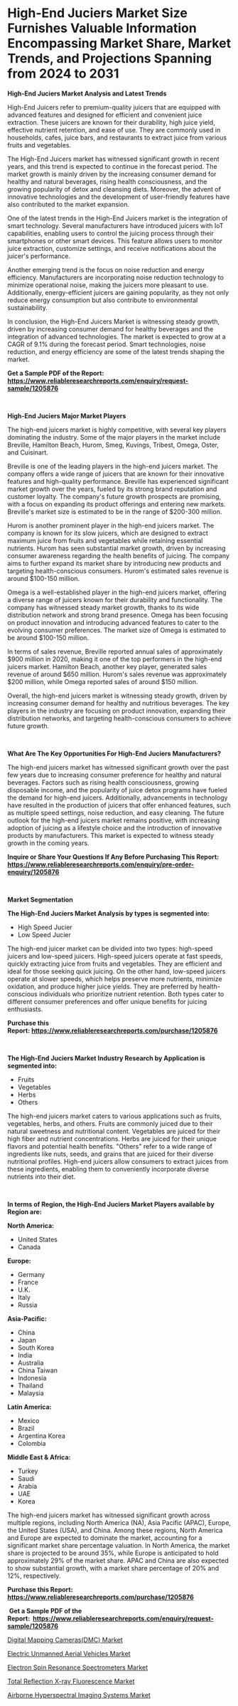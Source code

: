 <p><h1>High-End Juciers Market Size Furnishes Valuable Information Encompassing Market Share, Market Trends, and Projections Spanning from 2024 to 2031</h1></p><p><strong>High-End Juciers Market Analysis and Latest Trends</strong></p>
<p><p>High-End Juicers refer to premium-quality juicers that are equipped with advanced features and designed for efficient and convenient juice extraction. These juicers are known for their durability, high juice yield, effective nutrient retention, and ease of use. They are commonly used in households, cafes, juice bars, and restaurants to extract juice from various fruits and vegetables.</p><p>The High-End Juicers market has witnessed significant growth in recent years, and this trend is expected to continue in the forecast period. The market growth is mainly driven by the increasing consumer demand for healthy and natural beverages, rising health consciousness, and the growing popularity of detox and cleansing diets. Moreover, the advent of innovative technologies and the development of user-friendly features have also contributed to the market expansion.</p><p>One of the latest trends in the High-End Juicers market is the integration of smart technology. Several manufacturers have introduced juicers with IoT capabilities, enabling users to control the juicing process through their smartphones or other smart devices. This feature allows users to monitor juice extraction, customize settings, and receive notifications about the juicer's performance.</p><p>Another emerging trend is the focus on noise reduction and energy efficiency. Manufacturers are incorporating noise reduction technology to minimize operational noise, making the juicers more pleasant to use. Additionally, energy-efficient juicers are gaining popularity, as they not only reduce energy consumption but also contribute to environmental sustainability.</p><p>In conclusion, the High-End Juicers Market is witnessing steady growth, driven by increasing consumer demand for healthy beverages and the integration of advanced technologies. The market is expected to grow at a CAGR of 9.1% during the forecast period. Smart technologies, noise reduction, and energy efficiency are some of the latest trends shaping the market.</p></p>
<p><strong>Get a Sample PDF of the Report:&nbsp; <a href="https://www.reliableresearchreports.com/enquiry/request-sample/1205876">https://www.reliableresearchreports.com/enquiry/request-sample/1205876</a></strong></p>
<p>&nbsp;</p>
<p><strong>High-End Juciers Major Market Players</strong></p>
<p><p>The high-end juicers market is highly competitive, with several key players dominating the industry. Some of the major players in the market include Breville, Hamilton Beach, Hurom, Smeg, Kuvings, Tribest, Omega, Oster, and Cuisinart.</p><p>Breville is one of the leading players in the high-end juicers market. The company offers a wide range of juicers that are known for their innovative features and high-quality performance. Breville has experienced significant market growth over the years, fueled by its strong brand reputation and customer loyalty. The company's future growth prospects are promising, with a focus on expanding its product offerings and entering new markets. Breville's market size is estimated to be in the range of $200-300 million.</p><p>Hurom is another prominent player in the high-end juicers market. The company is known for its slow juicers, which are designed to extract maximum juice from fruits and vegetables while retaining essential nutrients. Hurom has seen substantial market growth, driven by increasing consumer awareness regarding the health benefits of juicing. The company aims to further expand its market share by introducing new products and targeting health-conscious consumers. Hurom's estimated sales revenue is around $100-150 million.</p><p>Omega is a well-established player in the high-end juicers market, offering a diverse range of juicers known for their durability and functionality. The company has witnessed steady market growth, thanks to its wide distribution network and strong brand presence. Omega has been focusing on product innovation and introducing advanced features to cater to the evolving consumer preferences. The market size of Omega is estimated to be around $100-150 million.</p><p>In terms of sales revenue, Breville reported annual sales of approximately $900 million in 2020, making it one of the top performers in the high-end juicers market. Hamilton Beach, another key player, generated sales revenue of around $650 million. Hurom's sales revenue was approximately $200 million, while Omega reported sales of around $150 million.</p><p>Overall, the high-end juicers market is witnessing steady growth, driven by increasing consumer demand for healthy and nutritious beverages. The key players in the industry are focusing on product innovation, expanding their distribution networks, and targeting health-conscious consumers to achieve future growth.</p></p>
<p>&nbsp;</p>
<p><strong>What Are The Key Opportunities For High-End Juciers Manufacturers?</strong></p>
<p><p>The high-end juicers market has witnessed significant growth over the past few years due to increasing consumer preference for healthy and natural beverages. Factors such as rising health consciousness, growing disposable income, and the popularity of juice detox programs have fueled the demand for high-end juicers. Additionally, advancements in technology have resulted in the production of juicers that offer enhanced features, such as multiple speed settings, noise reduction, and easy cleaning. The future outlook for the high-end juicers market remains positive, with increasing adoption of juicing as a lifestyle choice and the introduction of innovative products by manufacturers. This market is expected to witness steady growth in the coming years.</p></p>
<p><strong>Inquire or Share Your Questions If Any Before Purchasing This Report: <a href="https://www.reliableresearchreports.com/enquiry/pre-order-enquiry/1205876">https://www.reliableresearchreports.com/enquiry/pre-order-enquiry/1205876</a></strong></p>
<p>&nbsp;</p>
<p><strong>Market Segmentation</strong></p>
<p><strong>The High-End Juciers Market Analysis by types is segmented into:</strong></p>
<p><ul><li>High Speed Jucier</li><li>Low Speed Jucier</li></ul></p>
<p><p>The high-end juicer market can be divided into two types: high-speed juicers and low-speed juicers. High-speed juicers operate at fast speeds, quickly extracting juice from fruits and vegetables. They are efficient and ideal for those seeking quick juicing. On the other hand, low-speed juicers operate at slower speeds, which helps preserve more nutrients, minimize oxidation, and produce higher juice yields. They are preferred by health-conscious individuals who prioritize nutrient retention. Both types cater to different consumer preferences and offer unique benefits for juicing enthusiasts.</p></p>
<p><strong>Purchase this Report:&nbsp;<a href="https://www.reliableresearchreports.com/purchase/1205876">https://www.reliableresearchreports.com/purchase/1205876</a></strong></p>
<p>&nbsp;</p>
<p><strong>The High-End Juciers Market Industry Research by Application is segmented into:</strong></p>
<p><ul><li>Fruits</li><li>Vegetables</li><li>Herbs</li><li>Others</li></ul></p>
<p><p>The high-end juicers market caters to various applications such as fruits, vegetables, herbs, and others. Fruits are commonly juiced due to their natural sweetness and nutritional content. Vegetables are juiced for their high fiber and nutrient concentrations. Herbs are juiced for their unique flavors and potential health benefits. "Others" refer to a wide range of ingredients like nuts, seeds, and grains that are juiced for their diverse nutritional profiles. High-end juicers allow consumers to extract juices from these ingredients, enabling them to conveniently incorporate diverse nutrients into their diet.</p></p>
<p>&nbsp;</p>
<p><strong>In terms of Region, the High-End Juciers Market Players available by Region are:</strong></p>
<p>
    <p> <strong> North America: </strong>
        <ul>
            <li>United States</li>
            <li>Canada</li>
        </ul>
        </p> 
    <p> <strong> Europe: </strong>
        <ul>
            <li>Germany</li>
            <li>France</li>
            <li>U.K.</li>
            <li>Italy</li>
            <li>Russia</li>
        </ul>
        </p> 
    <p> <strong> Asia-Pacific: </strong>
        <ul>
            <li>China</li>
            <li>Japan</li>
            <li>South Korea</li>
            <li>India</li>
            <li>Australia</li>
            <li>China Taiwan</li>
            <li>Indonesia</li>
            <li>Thailand</li>
            <li>Malaysia</li>
        </ul>
        </p> 
    <p> <strong> Latin America: </strong>
        <ul>
            <li>Mexico</li>
            <li>Brazil</li>
            <li>Argentina Korea</li>
            <li>Colombia</li>
        </ul>
        </p> 
    <p> <strong> Middle East & Africa: </strong>
        <ul>
            <li>Turkey</li>
            <li>Saudi</li>
            <li>Arabia</li>
            <li>UAE</li>
            <li>Korea</li>
        </ul>
    </p>
    </p>
<p><p>The high-end juicers market has witnessed significant growth across multiple regions, including North America (NA), Asia Pacific (APAC), Europe, the United States (USA), and China. Among these regions, North America and Europe are expected to dominate the market, accounting for a significant market share percentage valuation. In North America, the market share is projected to be around 35%, while Europe is anticipated to hold approximately 29% of the market share. APAC and China are also expected to show substantial growth, with a market share percentage of 20% and 12%, respectively.</p></p>
<p><strong>Purchase this Report: <a href="https://www.reliableresearchreports.com/purchase/1205876">https://www.reliableresearchreports.com/purchase/1205876</a></strong></p>
<p>&nbsp;<strong>Get a Sample PDF of the Report:&nbsp;&nbsp;<a href="https://www.reliableresearchreports.com/enquiry/request-sample/1205876">https://www.reliableresearchreports.com/enquiry/request-sample/1205876</a></strong></p>
<p><strong></strong></p>
<p><p><a href="https://github.com/merzlyukov93/Market-Research-Report-List-2/blob/main/digital-mapping-camerasdmc-market.md">Digital Mapping Cameras(DMC) Market</a></p><p><a href="https://github.com/sndrkn/Market-Research-Report-List-2/blob/main/electric-unmanned-aerial-vehicles-market.md">Electric Unmanned Aerial Vehicles Market</a></p><p><a href="https://github.com/sofyaavrova/Market-Research-Report-List-2/blob/main/electron-spin-resonance-spectrometers-market.md">Electron Spin Resonance Spectrometers Market</a></p><p><a href="https://github.com/melchekhinf/Market-Research-Report-List-2/blob/main/total-reflection-x-ray-fluorescence-market.md">Total Reflection X-ray Fluorescence Market</a></p><p><a href="https://github.com/kholmovskayalyudmila/Market-Research-Report-List-2/blob/main/airborne-hyperspectral-imaging-systems-market.md">Airborne Hyperspectral Imaging Systems Market</a></p></p>